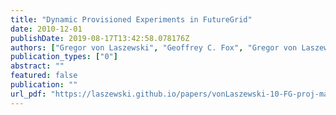 ```yaml
---
title: "Dynamic Provisioned Experiments in FutureGrid"
date: 2010-12-01
publishDate: 2019-08-17T13:42:58.078176Z
authors: ["Gregor von Laszewski", "Geoffrey C. Fox", "Gregor von Laszewski", "Geoffrey C. Fox", "FutureGrid Team"]
publication_types: ["0"]
abstract: ""
featured: false
publication: ""
url_pdf: "https://laszewski.github.io/papers/vonLaszewski-10-FG-proj-management.pdf"
---
```


